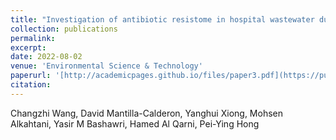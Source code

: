 ```yaml
---
title: "Investigation of antibiotic resistome in hospital wastewater during the COVID-19 pandemic: is the initial phase of the pandemic contributing to antimicrobial resistance?"
collection: publications
permalink: 
excerpt: 
date: 2022-08-02
venue: 'Environmental Science & Technology'
paperurl: '[http://academicpages.github.io/files/paper3.pdf](https://pubs.acs.org/doi/full/10.1021/acs.est.2c01834)'
citation: 
---
```

Changzhi Wang, David Mantilla-Calderon, Yanghui Xiong, Mohsen Alkahtani, Yasir M Bashawri, Hamed Al Qarni, Pei-Ying Hong
